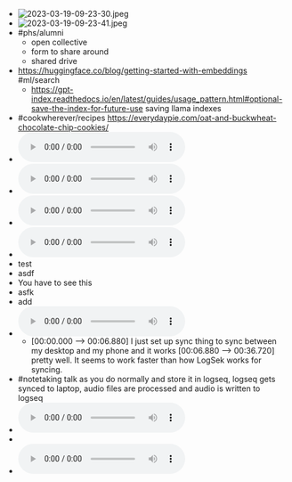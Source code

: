 - ![2023-03-19-09-23-30.jpeg](../assets/2023-03-19-09-23-30.jpeg)
- ![2023-03-19-09-23-41.jpeg](../assets/2023-03-19-09-23-41.jpeg)
- #phs/alumni
	- open collective
	- form to share around
	- shared drive
- https://huggingface.co/blog/getting-started-with-embeddings #ml/search
	- https://gpt-index.readthedocs.io/en/latest/guides/usage_pattern.html#optional-save-the-index-for-future-use saving llama indexes
- #cookwherever/recipes https://everydaypie.com/oat-and-buckwheat-chocolate-chip-cookies/
- ![2023-03-19-19-26-46.aac](../assets/2023-03-19-19-26-46.aac)
- ![2023-03-19-19-27-02.aac](../assets/2023-03-19-19-27-02.aac)
- ![2023-03-19-19-51-55.aac](../assets/2023-03-19-19-51-55.aac)
- ![2023-03-19-20-12-13.aac](../assets/2023-03-19-20-12-13.aac)
- test
- asdf
- You have to see this
- asfk
- add
- ![2023-03-19-21-40-21.aac](../assets/2023-03-19-21-40-21.aac)
	- [00:00.000 --> 00:06.880]  I just set up sync thing to sync between my desktop and my phone and it works
	  [00:06.880 --> 00:36.720]  pretty well. It seems to work faster than how LogSek works for syncing.
- #notetaking talk as you do normally and store it in logseq, logseq gets synced to laptop, audio files are processed and audio is written to logseq
- ![2023-03-19-22-14-52.aac](../assets/2023-03-19-22-14-52.aac)
-
- ![2023-03-19-22-16-04.aac](../assets/2023-03-19-22-16-04.aac)
